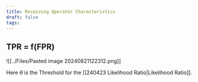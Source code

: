 ```yaml
---
title: Receiving Operator Characteristics
draft: false
tags:
---
```

## $\text{TPR = f(FPR)}$
![[../Files/Pasted image 20240821122312.png]]

Here $\theta$ is the Threshold for the [[240423 Likelihood Ratio|Likelihood Ratio]]. 
